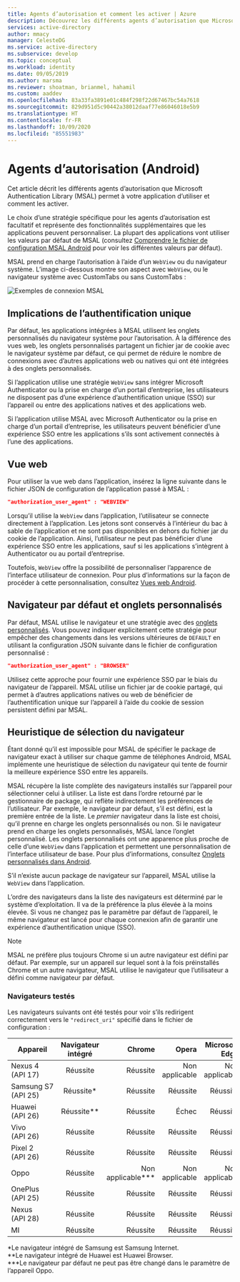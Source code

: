 ```yaml
---
title: Agents d’autorisation et comment les activer | Azure
description: Découvrez les différents agents d’autorisation que Microsoft Authentication Library (MSAL) permet à votre application Android d’utiliser et comment les activer.
services: active-directory
author: mmacy
manager: CelesteDG
ms.service: active-directory
ms.subservice: develop
ms.topic: conceptual
ms.workload: identity
ms.date: 09/05/2019
ms.author: marsma
ms.reviewer: shoatman, brianmel, hahamil
ms.custom: aaddev
ms.openlocfilehash: 83a33fa3891e01c484f298f22d67467bc54a7618
ms.sourcegitcommit: 829d951d5c90442a38012daaf77e86046018e5b9
ms.translationtype: HT
ms.contentlocale: fr-FR
ms.lasthandoff: 10/09/2020
ms.locfileid: "85551983"
---
```

# <a name="authorization-agents-android"></a>Agents d’autorisation (Android)

Cet article décrit les différents agents d’autorisation que Microsoft Authentication Library (MSAL) permet à votre application d’utiliser et comment les activer.

Le choix d’une stratégie spécifique pour les agents d’autorisation est facultatif et représente des fonctionnalités supplémentaires que les applications peuvent personnaliser. La plupart des applications vont utiliser les valeurs par défaut de MSAL (consultez [Comprendre le fichier de configuration MSAL Android](msal-configuration.md) pour voir les différentes valeurs par défaut).

MSAL prend en charge l’autorisation à l’aide d’un `WebView` ou du navigateur système.  L’image ci-dessous montre son aspect avec `WebView`, ou le navigateur système avec CustomTabs ou sans CustomTabs :

![Exemples de connexion MSAL](./media/authorization-agents/sign-in-ui.jpg)

## <a name="single-sign-in-implications"></a>Implications de l’authentification unique

Par défaut, les applications intégrées à MSAL utilisent les onglets personnalisés du navigateur système pour l’autorisation. À la différence des vues web, les onglets personnalisés partagent un fichier jar de cookie avec le navigateur système par défaut, ce qui permet de réduire le nombre de connexions avec d’autres applications web ou natives qui ont été intégrées à des onglets personnalisés.

Si l’application utilise une stratégie `WebView` sans intégrer Microsoft Authenticator ou la prise en charge d’un portail d’entreprise, les utilisateurs ne disposent pas d’une expérience d’authentification unique (SSO) sur l’appareil ou entre des applications natives et des applications web.

Si l’application utilise MSAL avec Microsoft Authenticator ou la prise en charge d’un portail d’entreprise, les utilisateurs peuvent bénéficier d’une expérience SSO entre les applications s’ils sont activement connectés à l’une des applications.

## <a name="webview"></a>Vue web

Pour utiliser la vue web dans l’application, insérez la ligne suivante dans le fichier JSON de configuration de l’application passé à MSAL :

```json
"authorization_user_agent" : "WEBVIEW"
```

Lorsqu’il utilise la `WebView` dans l’application, l’utilisateur se connecte directement à l’application. Les jetons sont conservés à l’intérieur du bac à sable de l’application et ne sont pas disponibles en dehors du fichier jar du cookie de l’application. Ainsi, l’utilisateur ne peut pas bénéficier d’une expérience SSO entre les applications, sauf si les applications s’intègrent à Authenticator ou au portail d’entreprise.

Toutefois, `WebView` offre la possibilité de personnaliser l’apparence de l’interface utilisateur de connexion. Pour plus d’informations sur la façon de procéder à cette personnalisation, consultez [Vues web Android](https://developer.android.com/reference/android/webkit/WebView).

## <a name="default-browser-plus-custom-tabs"></a>Navigateur par défaut et onglets personnalisés

Par défaut, MSAL utilise le navigateur et une stratégie avec des [onglets personnalisés](https://developer.chrome.com/multidevice/android/customtabs). Vous pouvez indiquer explicitement cette stratégie pour empêcher des changements dans les versions ultérieures de `DEFAULT` en utilisant la configuration JSON suivante dans le fichier de configuration personnalisé :

```json
"authorization_user_agent" : "BROWSER"
```

Utilisez cette approche pour fournir une expérience SSO par le biais du navigateur de l’appareil. MSAL utilise un fichier jar de cookie partagé, qui permet à d’autres applications natives ou web de bénéficier de l’authentification unique sur l’appareil à l’aide du cookie de session persistent défini par MSAL.

## <a name="browser-selection-heuristic"></a>Heuristique de sélection du navigateur

Étant donné qu’il est impossible pour MSAL de spécifier le package de navigateur exact à utiliser sur chaque gamme de téléphones Android, MSAL implémente une heuristique de sélection du navigateur qui tente de fournir la meilleure expérience SSO entre les appareils.

MSAL récupère la liste complète des navigateurs installés sur l’appareil pour sélectionner celui à utiliser. La liste est dans l’ordre retourné par le gestionnaire de package, qui reflète indirectement les préférences de l’utilisateur. Par exemple, le navigateur par défaut, s’il est défini, est la première entrée de la liste. Le _premier_ navigateur dans la liste est choisi, qu’il prenne en charge les onglets personnalisés ou non. Si le navigateur prend en charge les onglets personnalisés, MSAL lance l’onglet personnalisé. Les onglets personnalisés ont une apparence plus proche de celle d’une `WebView` dans l’application et permettent une personnalisation de l’interface utilisateur de base. Pour plus d’informations, consultez [Onglets personnalisés dans Android](https://developer.chrome.com/multidevice/android/customtabs).

S’il n’existe aucun package de navigateur sur l’appareil, MSAL utilise la `WebView` dans l’application.

L’ordre des navigateurs dans la liste des navigateurs est déterminé par le système d’exploitation. Il va de la préférence la plus élevée à la moins élevée. Si vous ne changez pas le paramètre par défaut de l’appareil, le même navigateur est lancé pour chaque connexion afin de garantir une expérience d’authentification unique (SSO).

> [!NOTE]
> MSAL ne préfère plus toujours Chrome si un autre navigateur est défini par défaut. Par exemple, sur un appareil sur lequel sont à la fois préinstallés Chrome et un autre navigateur, MSAL utilise le navigateur que l’utilisateur a défini comme navigateur par défaut.

### <a name="tested-browsers"></a>Navigateurs testés

Les navigateurs suivants ont été testés pour voir s’ils redirigent correctement vers le `"redirect_uri"` spécifié dans le fichier de configuration :

| Appareil | Navigateur intégré | Chrome | Opera  | Microsoft Edge | UC Browser | Firefox |
| -- |:-------------:| -----:|-----:|-----:|-----:|-----:|
| Nexus 4 (API 17) | Réussite | Réussite |Non applicable |Non applicable |Non applicable |Non applicable |
| Samsung S7 (API 25) | Réussite* | Réussite | Réussite | Réussite | Échec |Réussite |
| Huawei (API 26) |Réussite** | Réussite | Échec | Réussite | Réussite |Réussite |
| Vivo (API 26) |Réussite|Réussite|Réussite|Réussite|Réussite|Échec|
| Pixel 2 (API 26) |Réussite | Réussite | Réussite | Réussite | Échec |Réussite |
| Oppo | Réussite | Non applicable*** |Non applicable  |Non applicable |Non applicable | Non applicable|
| OnePlus (API 25) |Réussite | Réussite | Réussite | Réussite | Échec |Réussite |
| Nexus (API 28) |Réussite | Réussite | Réussite | Réussite | Échec |Réussite |
|MI | Réussite | Réussite | Réussite | Réussite | Échec |Réussite |

*Le navigateur intégré de Samsung est Samsung Internet.  
**Le navigateur intégré de Huawei est Huawei Browser.  
***Le navigateur par défaut ne peut pas être changé dans le paramètre de l’appareil Oppo.
